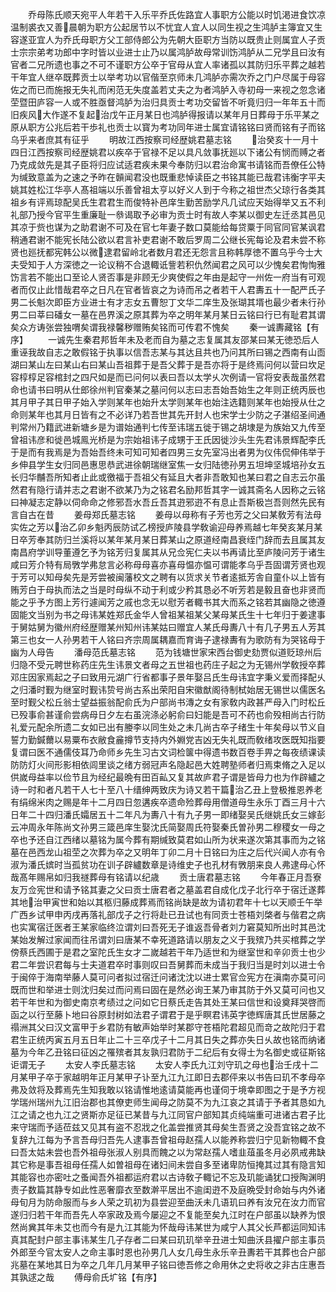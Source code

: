<!-- { "loadSidebar": true } -->
　　乔母陈氏顺天宛平人年若干入乐平乔氏佐路宜人事职方公能以时饥渇进食饮凉温制裘衣又善晨朝为职方公起居节以不忧宜人宜人以同生视之生鸿胪主簿宜又生容遂亚宜人为乔氏母职方父工部侍郎公为先朝大臣职方当防以既贵止则属宜人子贡士宗宗弟考功郎中字时皆以业进士止乃以属鸿胪故母常训饬鸿胪从二兄学且曰汝有官者二兄所遗也事之不可不谨职方公卒于官母从宜人率诸孤以其防归乐平葬之越若干年宜人继卒既葬贡士以举考功以官偕至京师未几鸿胪亦需次乔之门户尽属于母容佐之而已而施报无失礼而闲范无失度盖若丈夫之为者鸿胪入寺初母一来视之忽念诸茔暨田庐容一人或不胜亟督鸿胪为治归具贡士考功交留皆不听竟归归一年年五十而旧疾风大作遂不复起治戊午正月某日也鸿胪得报请以某年月日葬母于乐平某之原从职方公兆后若干歩礼也贡士以寳为考功同年进士属宜请铭铭曰贤而铭有子而铭乌乎来者庶其有征乎
　　明故江西按察司经歴姚君墓志铭
　　治癸亥十一月十四日江西按察司经歴姚君以疾卒于官禄不足以具凡敛事抚廵以下诸公有悯而赙之者乃克成敛先是其子臣将归应试适君疾未果今奉防归以君治命寓书请铭而吾僚任公特为缄致意盖为之速之予昨在贑闻君没也既重悲悼读臣之书铭其能已哉君讳衡字平夫姚其姓松江华亭人髙祖端以乐善曾祖太亨以好义人到于今称之祖世杰父琼行各类其祖乡有评焉琼配吴氏生君君生而俊特补邑庠生勤苦励学凡几试应天始得举又五不利礼部乃授今官平生重廉耻一叅谒取予必审为贡士时有故人李某以御史左迁丞其邑见其凉于赀也谋为之助君谢不可及在官七年妻子数口莫能给每贷粟于同官同官某讽君稍通君谢不能宪长陆公欲以君言补吏君谢不敢后罗周二公继长宪每论及君未尝不称贤也廵抚都宪韩公以微逮君留岭北者数月君还无怨言且称韩厚徳不置乌乎今士大夫受知于人方深徳之一论议稍不合退輙诋訾若积仇然闻君之风可以少愧矣君恂恂雅饬言若不能出口至论人贤否事是非顾无少爽使假之年由是起守一州佐一府当有可观者而仅止此惜哉君卒之日凡在官者皆哀之为诗而吊之者若干人君夀五十一配严氏子男二长魁次即臣方业进士有才志女五曹恕丁文华二庠生及张瑚其壻也最少者未行孙男二曰莘曰磻女一墓在邑界溪之原其葬为卒之明年某月某日云铭曰行已有耻君其谓矣众方诪张尝独喟矣谓我禄馨秽赠贿矣铭而可传君不愧矣
　　秦一诚夀藏铭【有序】
　　一诚先生秦君邦哲年未及老而自为墓之志复属其友邵某曰某无徳恐后人重诬我故自志之敢假铭于执事以信吾志某与其达且共也乃问其所曰锡之西南有山靣湖曰某山左曰某山右曰某山吾祖葬于是吾父葬于是吾亦将于是终焉问何以营曰坎足容椁椁足容棺封之四尺如是而已问何以表曰吾以太学乆次例请一官将安表哉虽然君命也请书曰明从仕郎徐州判官秦某之墓问何以志曰志吾始吾始生之年则正统丙辰也其月甲子其日甲子始入学则某年也始升太学则某年也始注选籍则某年也始授从仕之命则某年也其月日皆有之不必详乃若吾世其先开封人也宋学士少防之子湛绍圣间通判常州乃籍武进新塘乡是为谱始通判七传至讳瑞五徙于锡之胡埭是为族始又九传至曾祖讳彦和徙邑城鳯光桥是为宗始祖讳子成甥于王氏因徙沙头生先君讳景辉配李氏于是而有我焉是为吾始吾终未可知可知者四男三女先室冯出者男为仪伟侃伸伟举于乡伸县学生女归同邑惠思恭武进徐朝瑞继室焦一女归陆徳孙男五坦坤坚城培孙女五长归华黼吾所知者止此或徼福于吾祖父有延且大者非吾敢知也某曰君之自志云尔虽然君有隐行请并志之君谢不欲某乃为之铭君名励邦哲其字一诚其斋名人因称之云铭曰神凝志定静以伺命命之修邪吾水吾丘吾其逰邪逰不有息止吾斯极岂吾则然先民有言自古在昔
　　姜母郑氏墓志铭
　　姜母以母称有子芳也芳之父曰某敎芳有法母实佐之芳以治乙卯乡魁丙辰防试乙榜授庐陵县学敎谕迎母养焉越七年癸亥某月某日卒芳奉其防归兰溪将以某年某月某日葬某山之原道经南昌衰绖门辞而去且属其友南昌府学训导董遵乞予为铭芳归复属其从兄佥宪仁夫以书再请比至庐陵问芳于诸生咸曰芳介特有局斆学弗怠言必称母母喜亦喜母愠亦愠可谓能孝乌乎吾固谓芳贤也观于芳可以知母矣先是芳尝被闽藩校文之聘有以货求关节者逺抵芳舎自童仆以上皆有贿芳白于母执而法之当是时母纵不动于利或少矜其恳必不听芳若是毅且奋也非贤而能之乎予方图上芳行遽闻芳之戚也念无以慰芳者輙书其大而系之铭若其幽隐之徳遵固能文当别为书之母讳某姓郑氏金华人曾祖某祖某父某母某氏生十七年归于姜逮事于舅姑舅为徽州府经歴赠某州知州讳某姑曰赠宜人某氏母夀八十有几子男五人芳其第三也女一人孙男若干人铭曰齐宗周属耦嘉而育诲子逮禄夀有为歌防有为哭铭母于幽为人母告
　　潘母范氏墓志铭
　　范为钱塘世家宋西台御史劾贾似道贬琼州后归隐不受元聘世称药庄先生讳景文者母之五世祖也药庄子起之为无锡州学敎授卒葬邓庄因家焉起之子曰致用元湖广行省都事子景年娶吕氏生母讳宜字秉义爱而择配乆之归潘时觐为继室时觐讳贽号尚古系出荣阳自宋徽猷阁待制栻始居无锡世以儒医名至时觐父松丘翁士望益振翁配俞氏为户部尚书漙之女有家敎内政甚严母入门时松丘已殁事俞甚谨俞尝病母日夕左右虽浣涤必躬俞曰妇能是吾可不药也俞殁相尚古行防礼爱元配余所遗二女如已出有媵李以同生处之未几尚古卒子绪生十年矣母以节义自誓力勤鍼薾以易粟布衣敝食麄撙节支持内外婣党吉凶无失礼既而敎绪攻医既知指要复谓曰医不通儒伎耳乃命师乡先生习古文词检箧中得遗书数百卷手畀之每夜绩课读防防灯火间形影相依闾里谈之绪方弱冠声名隐起邑大姓聘塾师者归焉束脩之入足以供嵗母益率以俭节且为经纪最晩有田百畆又复其故庐君子谓是皆母力也为作辟纑之诗一时和者凡若干人七十至八十缙绅两致庆为诗又若干篇治乙丑上登极推恩养老有绢绵米肉之赐是年十二月四日忽遘疾卒遗命殓葬母用僧道母生永乐丁酉三月十六日年二十四归潘氏孀居五十二年凡为夀八十有九子男一即绪娶吴氏继姚氏女三嫁彭云冲周永年陈尚文孙男三箴邑庠生娶沈氏简娶周氏符娶秦氏曽孙男二穆稷女一母之卒也予还自江西绪以墓铭为属今葬有期缄致莫君如山所为状来遂次第其事而为之铭墓在邑西龙山祖茔之次葬为卒之又明年丁卯二月十日铭曰为庄之后代兴闻人亦有令淑为潘氏嫔时当孤贫功在训子辟纑数章是诗维史子也孔材有斆朋来良人弗逮母心怀哉髙年赐帛如归我禭葬母有铭请以纪歳
　　贡士唐君墓志铭
　　今年春正月吾寮友万佥宪世和请予铭其妻之父曰贡士唐君者之墓盖君自成化戊子北行卒于宿迁遂葬其地治甲寅世和始以其柩归藤成葬焉而铭尚缺是故为请初君年十七以天顺壬午举广西乡试甲申丙戌再落礼部戊子之行将赴已丑试也有同贡士苍梧刘棨者与偕君之病也实寓宿迁医者王某家临终泣谓刘曰吾死无子谁返吾骨者刘力窘莫知所出时其邑沈某始发解过家闻而往吊谓刘曰唐某不幸死道路请以朋友之义于我殡乃共买棺葬之学傍蔡氏西圃于是君之室陀氏生女才二嵗越若干年乃适世和为继室世和辛卯贡士也少君二年尝识君每与士夫道君卒时事则叹曰吾舅葬而未成当于我归当是时刘以进士令于闽倅于海南举藤人莫可问者拟过宿迁问诸沈沈以进士累官佥宪方在滇南亦莫可问既而世和举进士则沈归矣过而问焉曰固在是然必询王某乃审其防于外又莫可问也又若干年世和为御史南京考绩过之问如它日蔡氏走告其处王某曰信世和设奠拜哭啓而函之以行至藤卜地曰谷原封树如法君子谓君于是乎瞑君讳英字徳辉唐其氏世居藤之禢洲其父曰汉文富甲于乡君防有敏声始举时某郡守苍梧陀君超见而竒之故陀归于君君生正统丙寅五月五日年止二十三卒戊子十二月其日失之葬亦失日乆故也铭而纳诸墓为今年乙丑铭曰征凶之罹殡者其友孰归君防于二纪后有女得士为名御史或征斯铭讵谓无子
　　太安人李氏墓志铭
　　太安人李氏九江刘守玑之母也治壬戌十二月某甲子卒于家越明年正月某甲子讣至九江九江即日去郡伻来以书告曰玑不孝母卒弗及敛将及葬焉先生知我敢以铭请惟地逺请莫能再也谨伺于境幸即图之于是予方视学瑞州瑞州九江旧治郡也其僚吏师生闻母之防莫不为九江哀之其请于予者其恳如九江之请之也九江之贤斯亦足征已某昔与九江同官户部知其贞纯端重可进诸古君子比来守瑞而予适莅兹又见其有盗不忍戕之化盖尝推贤其母矣生吾贤之没吾宜铭之故不复辞九江每为予言吾母归吾先人逮事吾曾祖母赵孺人以能养称尝归宁见新物輙不食曰吾太姑未尝也吾外祖母张淑人别具而餽之以为常赵孺人嗜韭葅虽冬月必夙戒弗缺其它称是事吾祖母任孺人如曽祖母在诸妇间未尝自多至诸卑防恒掩其过其有隐言知其能容也亦密吐之蚤闻吾外祖都运府君以古诗敎子輙记不忘及玑能诵犹口授陶渊明责子数篇其静专如此性恶奢靡衣至数澣平居出不逾闺逰不及庭晩受封命始与内外诸母旬月为防命服而与乡人荣之玑初为县尝迎至曲沃未几语玑曰养有汝兄在汝力而官遂归归若干年而吾先人卒家政及焉今屡迎之不复能至矣九江时在户部虽以缺养为恨然尚兾其年未艾也而今有是九江其能为怀哉母讳某世为咸宁人其父长芦都运同知讳真其配封户部主事讳某生几子存者二曰某曰玑玑举辛丑进士知曲沃县擢户部主事员外郎至今官太安人之命主事时恩也孙男几人女几母生永乐辛丑夀若干其葬也合户部兆墓在某地其日为卒之几年几月某甲子铭曰徳吾修之命用休之史将收之非古庄惠吾其孰逑之哉
　　傅母俞氏圹铭【有序】
